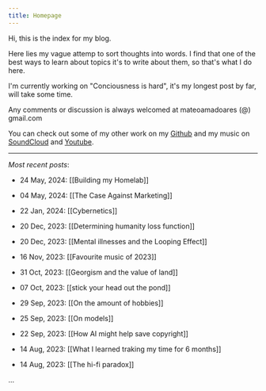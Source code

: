 ```yaml
---
title: Homepage
---
```

 
Hi, this is the index for my blog.

Here lies my vague attemp to sort thoughts into words. I find that one of the best ways to learn about topics it's to write about them, so that's what I do here.

I'm currently working on "Conciousness is hard", it's my longest post by far, will take some time.

Any comments or discussion is always welcomed at mateoamadoares (@) gmail.com

You can check out some of my other work on my [Github](https://github.com/mateo19182) and my music on [SoundCloud](https://soundcloud.com/m19182) and [Youtube](https://www.youtube.com/channel/UCEJKcBK7i88Iv3saZy2xuSg).

---

_Most recent posts_:

- 24 May, 2024: 
[[Building my Homelab]]

- 04 May, 2024: 
[[The Case Against Marketing]]

- 22 Jan, 2024:
[[Cybernetics]]

- 20 Dec, 2023:
[[Determining humanity loss function]]

- 20 Dec, 2023: 
[[Mental illnesses and the Looping Effect]]

- 16 Nov, 2023: 
[[Favourite music of 2023]]

- 31 Oct, 2023: 
[[Georgism and the value of land]]

- 07 Oct, 2023: 
[[stick your head out the pond]]

- 29 Sep, 2023: 
[[On the amount of hobbies]]

- 25 Sep, 2023: 
[[On models]]

- 22 Sep, 2023: 
[[How AI might help save copyright]]

- 14 Aug, 2023: 
[[What I learned traking my time for 6 months]]

- 14 Aug, 2023: 
[[The hi-fi paradox]]

...
